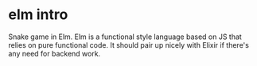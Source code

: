 # elm intro
Snake game in Elm.
Elm is a functional style language based on JS that relies on pure functional code.
It should pair up nicely with Elixir if there's any need for backend work.
